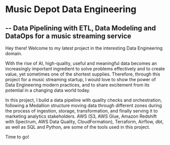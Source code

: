 # Music Depot Data Engineering 
## -- Data Pipelining with ETL, Data Modeling and DataOps for a music streaming service

Hey there! Welcome to my latest project in the interesting Data Engineering domain.

With the rise of AI, high-quality, useful and meaningful data becomes an increasingly important ingredient to solve problems effectively and to create value, yet sometimes one of the shortest supplies. 
Therefore, through this project for a music streaming startup, I would love to show the power of Data Engineering modern practices, and to share excitement from its potential in a changing data world today.

In this project, I build a data pipeline with quality checks and orchestration, following a Medallion structure moving data through different zones during the process of ingestion, storage, transformation, and finally serving it to marketing analytics stakeholders. AWS (S3, AWS Glue, Amazon Redshift with Spectrum, AWS Data Quality, CloudFormation), Terraform, Airflow, dbt, as well as SQL and Python, are some of the tools used in this project.

Time to go!
